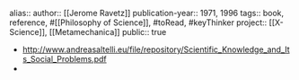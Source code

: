 alias::
author:: [[Jerome Ravetz]] 
publication-year:: 1971, 1996
tags:: book, reference, #[[Philosophy of Science]], #toRead, #keyThinker 
project:: [[X-Science]], [[Metamechanica]] 
public:: true
- http://www.andreasaltelli.eu/file/repository/Scientific_Knowledge_and_Its_Social_Problems.pdf
-